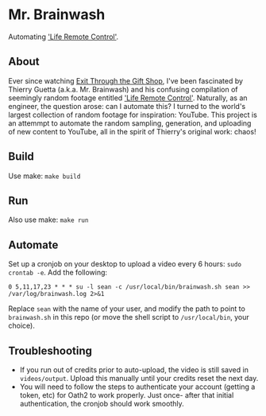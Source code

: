# Mr. Brainwash

Automating ['Life Remote Control'](https://www.youtube.com/channel/UCAWt5HjfXuJG4_7j3sSd9_Q).

## About

Ever since watching [Exit Through the Gift Shop](https://www.youtube.com/watch?v=IqVXThss1z4), I've been fascinated by Thierry Guetta (a.k.a. Mr. Brainwash) and his confusing compilation of seemingly random footage entitled ['Life Remote Control'](https://youtu.be/602RM3uFc_I). Naturally, as an engineer, the question arose: can I automate this? I turned to the world's largest collection of random footage for inspiration: YouTube. This project is an attemmpt to automate the random sampling, generation, and uploading of new content to YouTube, all in the spirit of Thierry's original work: chaos!

## Build

Use make: `make build`

## Run

Also use make: `make run`

## Automate

Set up a cronjob on your desktop to upload a video every 6 hours: `sudo crontab -e`. Add the following:

```
0 5,11,17,23 * * * su -l sean -c /usr/local/bin/brainwash.sh sean >> /var/log/brainwash.log 2>&1
```

Replace `sean` with the name of your user, and modify the path to point to `brainwash.sh` in this repo (or move the shell script to `/usr/local/bin`, your choice).

## Troubleshooting

* If you run out of credits prior to auto-upload, the video is still saved in `videos/output`. Upload this manually until your credits reset the next day.
* You will need to follow the steps to authenticate your account (getting a token, etc) for Oath2 to work properly. Just once- after that initial authentication, the cronjob should work smoothly.
